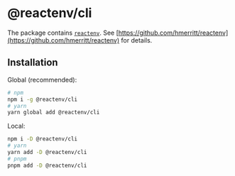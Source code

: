 # @reactenv/cli

The package contains [`reactenv`](https://github.com/hmerritt/reactenv). See [https://github.com/hmerritt/reactenv](https://github.com/hmerritt/reactenv) for details.

## Installation

Global (recommended):

```sh
# npm
npm i -g @reactenv/cli
# yarn
yarn global add @reactenv/cli
```

Local:

```sh
npm i -D @reactenv/cli
# yarn
yarn add -D @reactenv/cli
# pnpm
pnpm add -D @reactenv/cli
```
